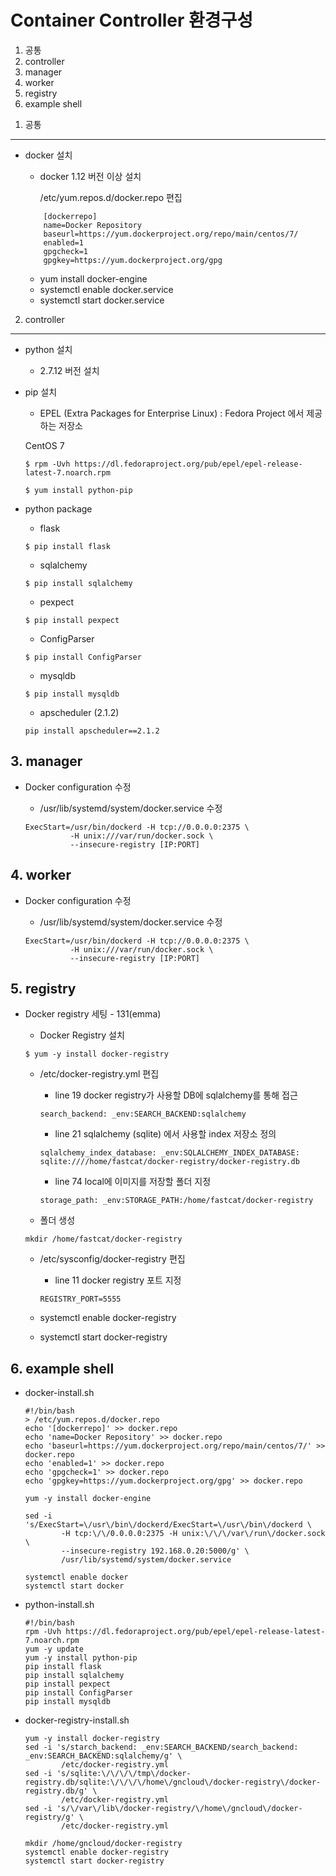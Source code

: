 # Container Controller 환경구성

1. 공통
2. controller
3. manager
4. worker
5. registry
6. example shell


<span></span>
1. 공통
-------------

- docker 설치

    - docker 1.12 버전 이상 설치
        
        /etc/yum.repos.d/docker.repo 편집
    ```
        [dockerrepo]
        name=Docker Repository
        baseurl=https://yum.dockerproject.org/repo/main/centos/7/
        enabled=1
        gpgcheck=1
        gpgkey=https://yum.dockerproject.org/gpg
    ```
    
    - yum install docker-engine
    - systemctl enable docker.service
    - systemctl start docker.service 
<span></span>
2. controller
-------------

- python 설치

	- 2.7.12 버전 설치

- pip 설치

    - EPEL (Extra Packages for Enterprise Linux) : Fedora Project 에서 제공하는 저장소
    
    CentOS 7

    ```
    $ rpm -Uvh https://dl.fedoraproject.org/pub/epel/epel-release-latest-7.noarch.rpm
    ```

    ```
    $ yum install python-pip
    ```

- python package

    -  flask
    ```
    $ pip install flask
    ```

    -  sqlalchemy
    ```
    $ pip install sqlalchemy
    ```

    -  pexpect
    ```
    $ pip install pexpect
    ```

    -  ConfigParser
    ```
    $ pip install ConfigParser
    ```

    -  mysqldb
    ```
    $ pip install mysqldb
    ```
    
    - apscheduler (2.1.2)
    ```
    pip install apscheduler==2.1.2
    ```

<span></span>
3. manager
-------------

- Docker configuration 수정

	* /usr/lib/systemd/system/docker.service 수정
	```
	ExecStart=/usr/bin/dockerd -H tcp://0.0.0.0:2375 \
              -H unix:///var/run/docker.sock \
              --insecure-registry [IP:PORT]
	```

<span></span>
4. worker
-------------

- Docker configuration 수정

	* /usr/lib/systemd/system/docker.service 수정
	```
	ExecStart=/usr/bin/dockerd -H tcp://0.0.0.0:2375 \
              -H unix:///var/run/docker.sock \
              --insecure-registry [IP:PORT]
	```

<span></span>
5. registry
-------------

- Docker registry 세팅 - 131(emma)

    - Docker Registry 설치
    ```
    $ yum -y install docker-registry
    ```

    - /etc/docker-registry.yml 편집

    	* line 19 docker registry가 사용할 DB에 sqlalchemy를 통해 접근
        ```
        search_backend: _env:SEARCH_BACKEND:sqlalchemy
        ```

    	* line 21 sqlalchemy (sqlite) 에서 사용할 index 저장소 정의
		```
    	sqlalchemy_index_database: _env:SQLALCHEMY_INDEX_DATABASE:
    	sqlite:////home/fastcat/docker-registry/docker-registry.db
        ```

        * line 74 local에 이미지를 저장할 폴더 지정
        ```
        storage_path: _env:STORAGE_PATH:/home/fastcat/docker-registry
        ```

    - 폴더 생성
    ```
    mkdir /home/fastcat/docker-registry
	```

    - /etc/sysconfig/docker-registry 편집

    	* line 11 docker registry 포트 지정
        ```
        REGISTRY_PORT=5555
        ```
    - systemctl enable docker-registry
    - systemctl start docker-registry

<span></span>
6. example shell
-------------
- docker-install.sh
    ```
    #!/bin/bash
    > /etc/yum.repos.d/docker.repo
    echo '[dockerrepo]' >> docker.repo
    echo 'name=Docker Repository' >> docker.repo
    echo 'baseurl=https://yum.dockerproject.org/repo/main/centos/7/' >> docker.repo
    echo 'enabled=1' >> docker.repo
    echo 'gpgcheck=1' >> docker.repo
    echo 'gpgkey=https://yum.dockerproject.org/gpg' >> docker.repo

    yum -y install docker-engine

    sed -i 's/ExecStart=\/usr\/bin\/dockerd/ExecStart=\/usr\/bin\/dockerd \
            -H tcp:\/\/0.0.0.0:2375 -H unix:\/\/\/var\/run\/docker.sock \
            --insecure-registry 192.168.0.20:5000/g' \
            /usr/lib/systemd/system/docker.service

    systemctl enable docker
    systemctl start docker
    ```

- python-install.sh
    ```
    #!/bin/bash
    rpm -Uvh https://dl.fedoraproject.org/pub/epel/epel-release-latest-7.noarch.rpm
    yum -y update
    yum -y install python-pip
    pip install flask
    pip install sqlalchemy
    pip install pexpect
    pip install ConfigParser
    pip install mysqldb
    ```

- docker-registry-install.sh
    ```
    yum -y install docker-registry
    sed -i 's/starch_backend: _env:SEARCH_BACKEND/search_backend: _env:SEARCH_BACKEND:sqlalchemy/g' \
            /etc/docker-registry.yml
    sed -i 's/sqlite:\/\/\/\/tmp\/docker-registry.db/sqlite:\/\/\/\/home\/gncloud\/docker-registry\/docker-registry.db/g' \
            /etc/docker-registry.yml
    sed -i 's/\/var\/lib\/docker-registry/\/home\/gncloud\/docker-registry/g' \
            /etc/docker-registry.yml

    mkdir /home/gncloud/docker-registry
    systemctl enable docker-registry
    systemctl start docker-registry
    ```